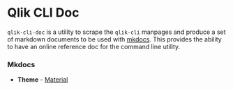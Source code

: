 # Qlik CLI Doc

`qlik-cli-doc` is a utility to scrape the `qlik-cli` manpages and produce a set of markdown documents to be used with [mkdocs](https://mkdocs.org). This provides the ability to have an online reference doc for the command line utility.

### Mkdocs

* **Theme** - [Material](https://squidfunk.github.io/)